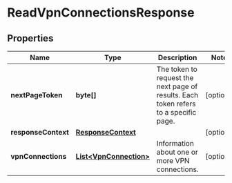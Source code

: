 

# ReadVpnConnectionsResponse


## Properties

| Name | Type | Description | Notes |
|------------ | ------------- | ------------- | -------------|
|**nextPageToken** | **byte[]** | The token to request the next page of results. Each token refers to a specific page. |  [optional] |
|**responseContext** | [**ResponseContext**](ResponseContext.md) |  |  [optional] |
|**vpnConnections** | [**List&lt;VpnConnection&gt;**](VpnConnection.md) | Information about one or more VPN connections. |  [optional] |



